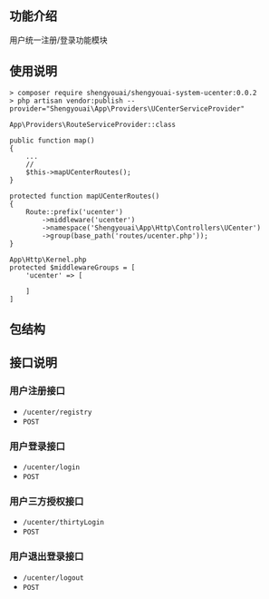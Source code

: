 ## 功能介绍

用户统一注册/登录功能模块

## 使用说明

```shell script
> composer require shengyouai/shengyouai-system-ucenter:0.0.2
> php artisan vendor:publish --provider="Shengyouai\App\Providers\UCenterServiceProvider"
```

```
App\Providers\RouteServiceProvider::class

public function map()
{
    ...
    //
    $this->mapUCenterRoutes();
}

protected function mapUCenterRoutes()
{
    Route::prefix('ucenter')
        ->middleware('ucenter')
        ->namespace('Shengyouai\App\Http\Controllers\UCenter')
        ->group(base_path('routes/ucenter.php'));
}
```

```
App\Http\Kernel.php
protected $middlewareGroups = [
    'ucenter' => [
            
    ]
]

```

## 包结构

## 接口说明

### 用户注册接口

- `/ucenter/registry`
- `POST`

### 用户登录接口

- `/ucenter/login`
- `POST`

### 用户三方授权接口

- `/ucenter/thirtyLogin`
- `POST`

### 用户退出登录接口

- `/ucenter/logout`
- `POST`
